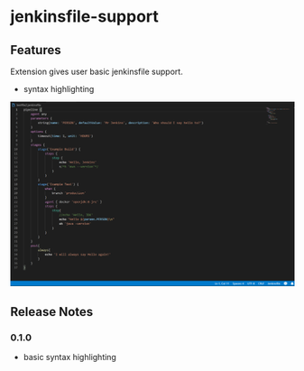 # jenkinsfile-support
## Features

Extension gives user basic jenkinsfile support.

* syntax highlighting 
  
![Functionality](images\functionality.png)
## Release Notes
### 0.1.0

* basic syntax highlighting